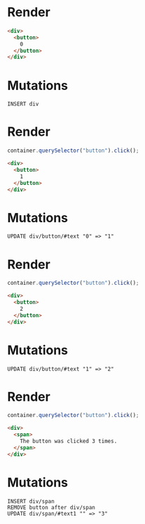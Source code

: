 # Render
```html
<div>
  <button>
    0
  </button>
</div>
```

# Mutations
```
INSERT div
```

# Render
```js
container.querySelector("button").click();
```
```html
<div>
  <button>
    1
  </button>
</div>
```

# Mutations
```
UPDATE div/button/#text "0" => "1"
```

# Render
```js
container.querySelector("button").click();
```
```html
<div>
  <button>
    2
  </button>
</div>
```

# Mutations
```
UPDATE div/button/#text "1" => "2"
```

# Render
```js
container.querySelector("button").click();
```
```html
<div>
  <span>
    The button was clicked 3 times.
  </span>
</div>
```

# Mutations
```
INSERT div/span
REMOVE button after div/span
UPDATE div/span/#text1 "" => "3"
```